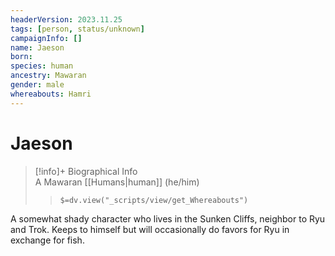 ```yaml
---
headerVersion: 2023.11.25
tags: [person, status/unknown]
campaignInfo: []
name: Jaeson
born:
species: human
ancestry: Mawaran
gender: male
whereabouts: Hamri
---
```

# Jaeson
>[!info]+ Biographical Info  
> A Mawaran [[Humans|human]] (he/him)  
>> `$=dv.view("_scripts/view/get_Whereabouts")`

A somewhat shady character who lives in the Sunken Cliffs, neighbor to Ryu and Trok. Keeps to himself but will occasionally do favors for Ryu in exchange for fish.